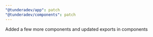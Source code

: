 ```yaml
---
"@tunderadev/app": patch
"@tunderadev/components": patch
---
```


Added a few more components and updated exports in components
